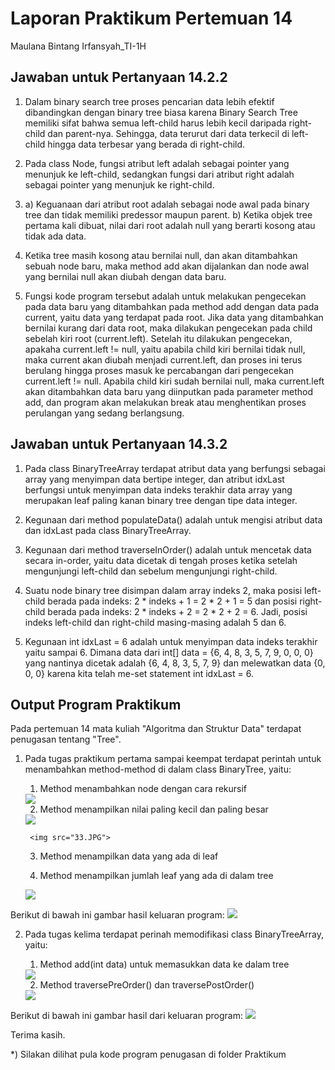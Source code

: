 # Laporan Praktikum Pertemuan 14
Maulana Bintang Irfansyah_TI-1H
## Jawaban untuk Pertanyaan 14.2.2

1. Dalam binary search tree proses pencarian data lebih efektif dibandingkan dengan binary tree biasa karena Binary Search Tree memiliki sifat bahwa semua left-child harus lebih kecil daripada right-child dan parent-nya. Sehingga, data terurut dari data terkecil di left-child hingga data terbesar yang berada di right-child.

2. Pada class Node, fungsi atribut left adalah sebagai pointer yang menunjuk ke left-child, sedangkan fungsi dari atribut right adalah sebagai pointer yang menunjuk ke right-child.

3. 
    a) Keguanaan dari atribut root adalah sebagai node awal pada binary tree dan tidak memiliki predessor maupun parent.
    b) Ketika objek tree pertama kali dibuat, nilai dari root adalah null yang berarti kosong atau tidak ada data.

4. Ketika tree masih kosong atau bernilai null, dan akan ditambahkan sebuah node baru, maka method add akan dijalankan dan node awal yang bernilai null akan diubah dengan data baru.

5. Fungsi kode program tersebut adalah untuk melakukan pengecekan pada data baru yang ditambahkan pada method add dengan data pada current, yaitu data yang terdapat pada root. Jika data yang ditambahkan bernilai kurang dari data root, maka dilakukan pengecekan pada child sebelah kiri root (current.left). Setelah itu dilakukan pengecekan, apakaha current.left != null, yaitu apabila child kiri bernilai tidak null, maka current akan diubah menjadi current.left, dan proses ini terus berulang hingga proses masuk ke percabangan dari pengecekan current.left != null. Apabila child kiri sudah bernilai null, maka current.left akan ditambahkan data baru yang diinputkan pada parameter method add, dan program akan melakukan break atau menghentikan proses perulangan yang sedang berlangsung.

## Jawaban untuk Pertanyaan 14.3.2

1. Pada class BinaryTreeArray terdapat atribut data yang berfungsi sebagai array yang menyimpan data bertipe integer, dan atribut idxLast berfungsi untuk menyimpan data indeks terakhir data array yang merupakan leaf paling kanan binary tree dengan tipe data integer.

2. Kegunaan dari method populateData() adalah untuk mengisi atribut data dan idxLast pada class BinaryTreeArray. 

3. Kegunaan dari method traverseInOrder() adalah untuk mencetak data secara in-order, yaitu data dicetak di tengah proses ketika setelah mengunjungi left-child dan sebelum mengunjungi right-child.

4. Suatu node binary tree disimpan dalam array indeks 2, maka posisi left-child berada pada indeks: 2 * indeks + 1 = 2 * 2 + 1 = 5 dan posisi right-child berada pada indeks: 2 * indeks + 2 = 2 * 2 + 2 = 6. Jadi, posisi indeks left-child dan right-child masing-masing adalah 5 dan 6.

5. Kegunaan int idxLast = 6 adalah untuk menyimpan data indeks terakhir yaitu sampai 6. Dimana data dari int[] data = {6, 4, 8, 3, 5, 7, 9, 0, 0, 0} yang nantinya dicetak adalah {6, 4, 8, 3, 5, 7, 9} dan melewatkan data {0, 0, 0} karena kita telah me-set statement int idxLast = 6.

## Output Program Praktikum
Pada pertemuan 14 mata kuliah "Algoritma dan Struktur Data" terdapat penugasan tentang "Tree".

1. Pada tugas praktikum pertama sampai keempat terdapat perintah untuk menambahkan method-method di dalam class BinaryTree, yaitu:
    1) Method menambahkan node dengan cara rekursif
    <img src="11.JPG">

    2) Method menampilkan nilai paling kecil dan paling besar
    <img src="22.JPG">

        <img src="33.JPG">


    3) Method menampilkan data yang ada di leaf

    4) Method menampilkan jumlah leaf yang ada di dalam tree
    <img src="44.JPG">


 Berikut di bawah ini gambar hasil keluaran program:
    <img src="tugas1.JPG">

2. Pada tugas kelima terdapat perinah memodifikasi class BinaryTreeArray, yaitu:
    1) Method add(int data) untuk memasukkan data ke dalam tree
    <img src="55.JPG">

    2) Method traversePreOrder() dan traversePostOrder()
    <img src="66.JPG">



 Berikut di bawah ini gambar hasil dari keluaran program:
    <img src="tugas2.JPG">
    
Terima kasih.
    
 *) Silakan dilihat pula kode program penugasan di folder Praktikum
